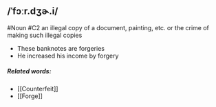 ## /ˈfɔːr.dʒɚ.i/
#Noun
#C2
an illegal copy of a document, painting, etc. or the crime of making such illegal copies

- These banknotes are forgeries
- He increased his income by forgery

##### Related words:
- [[Counterfeit]]
- [[Forge]]